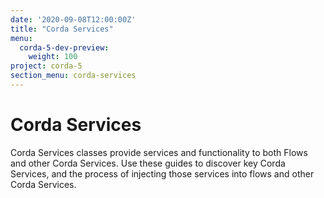 ```yaml
---
date: '2020-09-08T12:00:00Z'
title: "Corda Services"
menu:
  corda-5-dev-preview:
    weight: 100
project: corda-5
section_menu: corda-services
---
```

# Corda Services

Corda Services classes provide services and functionality to both Flows and other Corda Services. Use these guides to discover key Corda Services, and the process of injecting those services into flows and other Corda Services.
